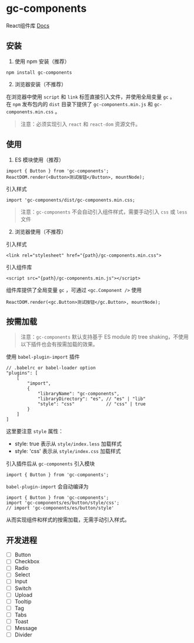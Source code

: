 # gc-components
React组件库 [Docs](https://chenguanglin0924.github.io/gc-components)

## 安装  
1. 使用 npm 安装（推荐）
```
npm install gc-components
```
2. 浏览器安装（不推荐）

在浏览器中使用 `script` 和 `link` 标签直接引入文件，并使用全局变量 `gc` 。  
在 `npm` 发布包内的 `dist` 目录下提供了 `gc-components.min.js` 和 `gc-components.min.css` 。  
> 注意：必须实现引入 `react` 和 `react-dom` 资源文件。

## 使用
1. ES 模块使用（推荐）
```
import { Button } from 'gc-components';
ReactDOM.render(<Button>测试按钮</Button>, mountNode);
```
引入样式
```
import 'gc-components/dist/gc-components.min.css;
```
> 注意：`gc-components` 不会自动引入组件样式，需要手动引入 `css` 或 `less` 文件
2. 浏览器使用（不推荐）  

引入样式
```
<link rel="stylesheet" href="{path}/gc-components.min.css">
```
引入组件库
```
<script src="{path}/gc-components.min.js"></script>
```
组件库提供了全局变量 `gc` ，可通过 `<gc.Component />` 使用
```
ReactDOM.render(<gc.Button>测试按钮</gc.Button>, mountNode);
```

## 按需加载
> 注意：`gc-components` 默认支持基于 ES module 的 tree shaking，不使用以下插件也会有按需加载的效果。  

使用 `babel-plugin-import` 插件
```
// .babelrc or babel-loader option
"plugins": [
    [
        "import",
        {
            "libraryName": "gc-components",
            "libraryDirectory": "es", // "es" | "lib"
            "style": "css"            // "css" | true
        }
    ]
]
```
这里要注意 `style` 属性： 
- style: true 表示从 `style/index.less` 加载样式 
- style: 'css' 表示从 `style/index.css` 加载样式  

引入插件后从 `gc-components` 引入模块
```
import { Button } from 'gc-components';
```
 `babel-plugin-import` 会自动编译为
```
import { Button } from 'gc-components';
import 'gc-components/es/button/style/css';
// import 'gc-components/es/button/style'
```
从而实现组件和样式的按需加载，无需手动引入样式。
## 开发进程
- [ ] Button  
- [ ] Checkbox
- [ ] Radio
- [ ] Select
- [ ] Input
- [ ] Switch
- [ ] Upload
- [ ] Tooltip
- [ ] Tag
- [ ] Tabs
- [ ] Toast
- [ ] Message
- [ ] Divider